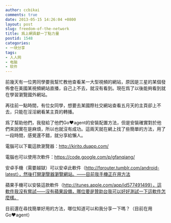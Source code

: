 ```yaml
---
author: ccbikai
comments: true
date: 2013-05-15 14:26:04 +0800
layout: post
slug: freedom-of-the-network
title: 爲上網貢獻一丁點力量
postid: 1548
categories:
- 一块分享
tags:
- 人人网
- 电脑
- 软件
---
```


前幾天有一位男同學要我幫忙教他查看某一大型視頻的網站，原因是三星的某個發佈會在美國某視頻網站直播，自己上不去，就沒有看到。現在爲了以後能夠看到就在學習瀏覽國外網站。

再往前一點時間，有位女同學，想要去某國際社交網站查看五月天的主頁卻上不去，只能在淫淫網看某主頁的轉播。<!-- more --><!-- more -->

爲了幫助他們，我發給了他們Go♥agent的安裝配置方法，但是安裝確實對於他們來說實在是麻煩，所以也就沒有成功。這兩天就在網上找了些簡單的方法，用了一段時間，感覺還不錯，就分享給懶人。

電腦可以下載這款瀏覽器：http://kirito.duapp.com/

電腦也可以使用次軟件：https://code.google.com/p/gfanqiang/

安卓手機（需要越獄）可以安卓此軟件（http://fqrouter.tumblr.com/android-latest），然後打開瀏覽器瀏覽網站。——目前我手機正在用方法

蘋果手機可以安裝這款軟件（http://itunes.apple.com/app/id577491499），這軟件我沒有嘗試——沒有蘋果設備，哪位要是贊助台我可以好好測試一下這軟件怎麼樣。

目前還在尋找簡單好用的方法，哪位知道可以和我分享一下嗎？（目前在用Go♥agent）
